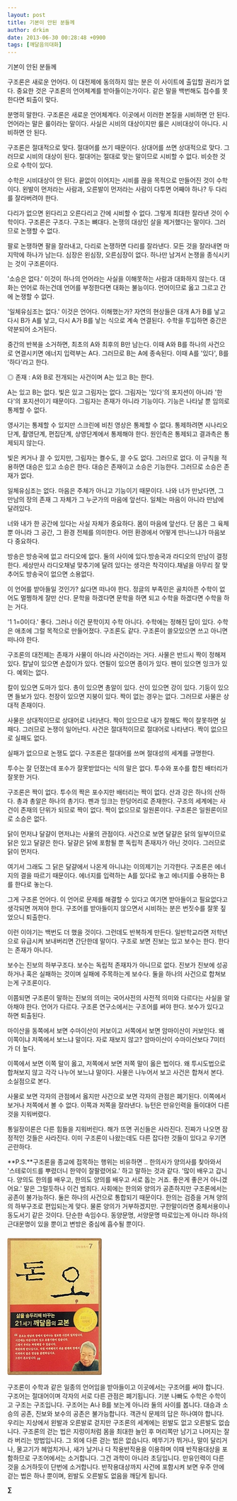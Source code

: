 ```yaml
---
layout: post
title: 기본이 안된 분들께
author: drkim
date: 2013-06-30 00:28:48 +0900
tags: [깨달음의대화]
---
```

기본이 안된 분들께 


  


구조론은 새로운 언어다. 이 대전제에 동의하지 않는 분은 이 사이트에 출입할 권리가 없다. 중요한 것은 구조론의 언어체계를 받아들이는가이다. 같은 말을 백번해도 접수를 못한다면 퇴출이 맞다. 


  


분명히 말한다. 구조론은 새로운 언어체계다. 이곳에서 이러한 본질을 시비하면 안 된다. 언어라는 말은 룰이라는 말이다. 사실은 시비의 대상이지만 룰은 시비대상이 아니다. 시비하면 안 된다.


  


구조론은 절대적으로 맞다. 절대어를 쓰기 때문이다. 상대어를 쓰면 상대적으로 맞다. 그러므로 시비의 대상이 된다. 절대어는 절대로 맞는 말이므로 시비할 수 없다. 비슷한 것으로 수학이 있다. 


  


수학은 시비대상이 안 된다. 끝없이 이어지는 시비를 끊을 목적으로 만들어진 것이 수학이다. 왼발이 먼저라는 사람과, 오른발이 먼저라는 사람이 다투면 어째야 하나? 두 다리를 잘라버려야 한다. 


  


다리가 없으면 왼다리고 오른다리고 간에 시비할 수 없다. 그렇게 최대한 잘라낸 것이 수학이다. 구조론은 구조다. 구조는 뼈대다. 논쟁의 대상인 살을 제거했다는 말이다. 그러므로 논쟁할 수 없다.


  


팔로 논쟁하면 팔을 잘라내고, 다리로 논쟁하면 다리를 잘라낸다. 모든 것을 잘라내면 마지막에 하나가 남는다. 심장은 왼심장, 오른심장이 없다. 하나만 남겨서 논쟁을 종식시키는 것이 구조론이다.


  


'소승은 없다.' 이것이 하나의 언어라는 사실을 이해못하는 사람과 대화하지 않는다. 대화는 언어로 하는건데 언어를 부정한다면 대화는 불능이다. 언어이므로 옳고 그르고 간에 논쟁할 수 없다. 


  


'일체유심조는 없다.' 이것은 언어다. 이해했는가? 자연의 현상들은 대개 A가 B를 낳고 다시 B가 A를 낳고, 다시 A가 B를 낳는 식으로 계속 연결된다. 수학을 투입하면 중간은 약분되어 소거된다. 


  


중간의 반복을 소거하면, 최초의 A와 최후의 B만 남는다. 이때 A와 B를 하나의 사건으로 연결시키면 에너지 입력부는 A다. 그러므로 B는 A에 종속된다. 이때 A를 '있다', B를 '하다'라고 한다. 


  


◎ 존재 : A와 B로 전개되는 사건이며 A는 있고 B는 한다. 


  


A는 있고 B는 없다. 빛은 있고 그림자는 없다. 그림자는 '있다'의 포지션이 아니라 '한다'의 포지션이기 때문이다. 그림자는 존재가 아니라 기능이다. 기능은 나타날 뿐 임의로 통제할 수 없다. 


  


영사기는 통제할 수 있지만 스크린에 비친 영상은 통제할 수 없다. 통제하려면 시나리오단계, 촬영단계, 편집단계, 상영단계에서 통제해야 한다. 원인측은 통제되고 결과측은 통제되지 않는다. 


  


빛은 켜거나 끌 수 있지만, 그림자는 켤수도, 끌 수도 없다. 그러므로 없다. 이 규칙을 적용하면 대승은 있고 소승은 한다. 대승은 존재이고 소승은 기능한다. 그러므로 소승은 존재가 없다.


  


일체유심조는 없다. 마음은 주체가 아니고 기능이기 때문이다. 나와 너가 만났다면, 그 만남의 장의 존재 그 자체가 그 누군가의 마음에 앞선다. 일체는 마음이 아니라 만남에 달려있다. 


  


너와 내가 한 공간에 있다는 사실 자체가 중요하다. 몸이 마음에 앞선다. 단 몸은 그 육체 뿐 아니라 그 공간, 그 환경 전체를 의미한다. 어떤 환경에서 어떻게 만나느냐가 마음보다 중요하다. 



방송은 방송국에 없고 라디오에 없다. 둘의 사이에 있다.방송국과 라디오의 만남이 결정한다. 세상만사 라디오채널 맞추기에 달려 있다는 생각은 착각이다.채널을 아무리 잘 맞추어도 방송국이 없으면 소용없다. 



이 언어를 받아들일 것인가? 싫다면 떠나야 한다. 정글의 부족민은 골치아픈 수학이 없어도 멀쩡하게 잘만 산다. 문학을 하겠다면 문학을 하면 되고 수학을 하겠다면 수학을 하는 거다. 


  


'1 1=0이다.' 좋다. 그러나 이건 문학이지 수학 아니다. 수학에는 정해진 답이 있다. 수학은 애초에 그럴 목적으로 만들어졌다. 구조론도 같다. 구조론이 쓸모있으면 쓰고 아니면 떠나야 한다. 


  


구조론의 대전제는 존재가 사물이 아니라 사건이라는 거다. 사물은 반드시 짝이 정해져 있다. 칼날이 있으면 손잡이가 있다. 연필이 있으면 종이가 있다. 펜이 있으면 잉크가 있다. 예외는 없다.


  


칼이 있으면 도마가 있다. 총이 있으면 총알이 있다. 산이 있으면 강이 있다. 기둥이 있으면 들보가 있다. 천장이 있으면 지붕이 있다. 짝이 없는 경우는 없다. 그러므로 사물은 상대적 존재이다. 


  


사물은 상대적이므로 상대어로 나타낸다. 짝이 있으므로 내가 잘해도 짝이 잘못하면 실패다. 그러므로 논쟁이 일어난다. 사건은 절대적이므로 절대어로 나타낸다. 짝이 없으므로 실패도 없다. 



실패가 없으므로 논쟁도 없다. 구조론은 절대어를 쓰며 절대성의 세계를 규명한다. 


  투수는 잘 던졌는데 포수가 잘못받았다는 식의 말은 없다. 투수와 포수를 합친 배터리가 잘못한 거다.




구조론은 짝이 없다. 투수의 짝은 포수지만 배터리는 짝이 없다. 산과 강은 하나의 산하다. 총과 총알은 하나의 총기다. 펜과 잉크는 한덩어리로 존재한다. 구조의 세계에는 사건이 존재의 단위가 되므로 짝이 없다. 짝이 없으므로 일원론이다. 구조론은 일원론이므로 소승은 없다. 


  


닭이 먼저냐 달걀이 먼저냐는 사물의 관점이다. 사건으로 보면 달걀은 닭의 일부이므로 닭은 있고 달걀은 한다. 달걀은 닭에 포함될 뿐 독립적 존재자가 아닌 것이다. 그러므로 닭이 먼저다.


  


여기서 그래도 그 닭은 달걀에서 나온게 아니냐는 이의제기는 기각한다. 구조론은 에너지의 결을 따르기 때문이다. 에너지를 입력하는 A를 있다로 놓고 에너지를 수용하는 B를 한다로 놓는다.


  


그게 구조론 언어다. 이 언어로 문제를 해결할 수 있다고 여기면 받아들이고 필요없다고 생각되면 꺼져야 한다. 구조어를 받아들이지 않으면서 시비하는 분은 번짓수를 잘못 짚었으니 퇴출한다.


  


이런 이야기는 백번도 더 했을 것이다. 그런데도 반복하게 만든다. 일반학교라면 저학년으로 유급시켜 보내버리면 간단한데 말이다. 구조로 보면 진보는 있고 보수는 한다. 한다는 존재가 아니다. 


  


보수는 진보의 하부구조다. 보수는 독립적 존재자가 아니므로 없다. 진보가 진보에 성공하거나 혹은 실패하는 것이며 실패에 주목하는게 보수다. 둘을 하나의 사건으로 합쳐보는게 구조론이다.


  


이쯤되면 구조론이 말하는 진보의 의미는 국어사전의 사전적 의미와 다르다는 사실을 알아채야 한다. 언어가 다르다. 구조론 연구소에서는 구조어를 써야 한다. 보수가 있다고 하면 퇴출된다. 


  


마이산을 동쪽에서 보면 수마이산이 커보이고 서쪽에서 보면 암마이산이 커보인다. 왜 이쪽이냐 저쪽에서 보느냐 말이다. 자로 재보지 않고? 암마이산이 수마이산보다 7미터가 더 높다. 


  


이쪽에서 보면 이쪽 말이 옳고, 저쪽에서 보면 저쪽 말이 옳은 법이다. 왜 투시도법으로 합쳐보지 않고 각각 나누어 보느냐 말이다. 사물은 나누어서 보고 사건은 합쳐서 본다. 소실점으로 본다. 


  


사물로 보면 각자의 관점에서 옳지만 사건으로 보면 각자의 관점은 폐기된다. 이쪽에서 보거나 저쪽에서 볼 수 없다. 이쪽과 저쪽을 잘라낸다. 뉴턴은 만유인력을 들이대어 다른 것을 지워버렸다.


  


통일장이론은 다른 힘들을 지워버린다. 해가 뜨면 귀신들은 사라진다. 진짜가 나오면 잠정적인 것들은 사라진다. 이미 구조론이 나왔는데도 다른 잡다한 것들이 있다고 우기면 곤란하다. 


  




**P.S.**구조론을 종교에 접목하는 행위는 비유하면 .. 한의사가 양의사를 찾아와서 '스테로이드를 뿌렸더니 한약이 잘팔렸어요.' 하고 말하는 것과 같다. '많이 배우고 갑니다. 양의도 한의를 배우고, 한의도 양의를 배우고 서로 돕는 거죠. 좋은게 좋은거 아니겠어요.' 말은 그럴듯하나 이건 범죄다. 사회에는 한의와 양의가 공존하지만 구조론에서는 공존이 불가능하다. 둘은 하나의 사건으로 통합되기 때문이다. 한의는 검증을 거쳐 양의의 하부구조로 편입되는게 맞다. 물론 양의가 거부하겠지만. 구한말이라면 중체서용이나 동도서기 같은 것이다. 단순한 속임수다. 동양문명, 서양문명 따로있는게 아니라 하나의 근대문명이 있을 뿐이고 변방은 중심에 흡수될 뿐이다.

 ###


  





  ![](/files/attach/images/198/727/315/55.JPG)




구조론이 수학과 같은 일종의 언어임을 받아들이고 이곳에서는 구조어를 써야 합니다. 구조어는 절대어이며 각자의 서로 다른 관점은 폐기됩니다. 기분 나빠도 수학은 수학이고 구조는 구조입니다. 구조어는 A나 B를 보는게 아니라 둘의 사이를 봅니다. 대승과 소승의 공존, 진보와 보수의 공존은 불가능합니다. 객관식 문제의 답은 하나여야 합니다. 우리는 지상에서 왼발과 오른발로 걷지만 구조론의 세계에는 왼발도 없고 오른발도 없습니다. 구조론의 걷는 법은 지렁이처럼 몸을 최대한 늘인 후 머리쪽만 남기고 나머지는 잘라 버리는 방법입니다. 그 외에 다른 걷는 법은 없습니다. 메뚜기가 뛰거나, 말이 달리거나, 물고기가 헤엄치거나, 새가 날거나 다 작용반작용을 이용하며 이때 반작용대상을 포함하므로 구조어에서는 소거합니다. 그건 과학이 아니라 초딩입니다. 만유인력이 다른 것을 소거하듯이 단번에 소거합니다. 반작용대상까지 사건에 포함시켜 보면 우주 안에 걷는 법은 하나 뿐이며, 왼발도 오른발도 없음을 깨닫게 됩니다.





**∑**
